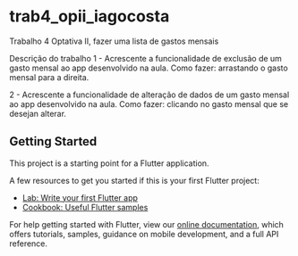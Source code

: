 # trab4_opii_iagocosta

Trabalho 4 Optativa II, fazer uma lista de gastos mensais

Descrição do trabalho
1 - Acrescente a funcionalidade de exclusão de um gasto mensal ao app desenvolvido na aula.
Como fazer: arrastando o gasto mensal para a direita.

2 - Acrescente a funcionalidade de alteração de dados de um gasto mensal ao app desenvolvido na aula.
Como fazer: clicando no gasto mensal que se desejan alterar.


## Getting Started

This project is a starting point for a Flutter application.

A few resources to get you started if this is your first Flutter project:

- [Lab: Write your first Flutter app](https://flutter.dev/docs/get-started/codelab)
- [Cookbook: Useful Flutter samples](https://flutter.dev/docs/cookbook)

For help getting started with Flutter, view our
[online documentation](https://flutter.dev/docs), which offers tutorials,
samples, guidance on mobile development, and a full API reference.
